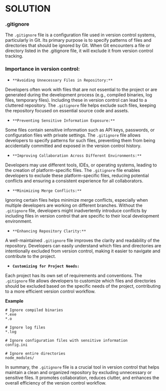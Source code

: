  # SOLUTION
 
 ### .gitignore
 The `.gitignore` file is a configuration file used in version control systems, particularly in Git. Its primary purpose is to specify patterns of files and directories that should be ignored by Git. When Git encounters a file or directory listed in the .gitignore file, it will exclude it from version control tracking.

### Importance in version control:

- `**Avoiding Unnecessary Files in Repository:**`

Developers often work with files that are not essential to the project or are generated during the development process (e.g., compiled binaries, log files, temporary files). Including these in version control can lead to a cluttered repository. The `.gitignore` file helps exclude such files, keeping the repository focused on essential source code and assets.

- `**Preventing Sensitive Information Exposure:**`

Some files contain sensitive information such as API keys, passwords, or configuration files with private settings. The `.gitignore` file allows developers to specify patterns for such files, preventing them from being accidentally committed and exposed in the version control history.

- `**Improving Collaboration Across Different Environments:**`

Developers may use different tools, IDEs, or operating systems, leading to the creation of platform-specific files. The `.gitignore` file enables developers to exclude these platform-specific files, reducing potential conflicts and ensuring a consistent experience for all collaborators.

- `**Minimizing Merge Conflicts:**`

Ignoring certain files helps minimize merge conflicts, especially when multiple developers are working on different branches. Without the `.gitignore` file, developers might inadvertently introduce conflicts by including files in version control that are specific to their local development environment.

- `**Enhancing Repository Clarity:**`

A well-maintained `.gitignore` file improves the clarity and readability of the repository. Developers can easily understand which files and directories are intentionally excluded from version control, making it easier to navigate and contribute to the project.

- **`Customizing for Project Needs:`**

Each project has its own set of requirements and conventions. The `.gitignore` file allows developers to customize which files and directories should be excluded based on the specific needs of the project, contributing to a more efficient version control workflow.


**Example**

```
# Ignore compiled binaries
*.exe
*.o

# Ignore log files
*.log

# Ignore configuration files with sensitive information
config.ini

# Ignore entire directories
node_modules/
```

In summary, the `.gitignore` file is a crucial tool in version control that helps maintain a clean and organized repository by excluding unnecessary or sensitive files. It promotes collaboration, reduces clutter, and enhances the overall efficiency of the version control workflow.
